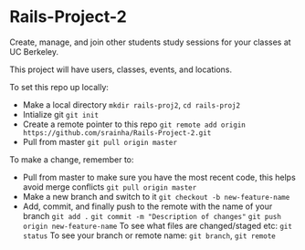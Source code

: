# Rails-Project-2
Create, manage, and join other students study sessions for your classes at UC Berkeley. 

This project will have users, classes, events, and locations.

To set this repo up locally:
* Make a local directory `mkdir rails-proj2`, `cd rails-proj2`
* Intialize git `git init`
* Create a remote pointer to this repo `git remote add origin https://github.com/srainha/Rails-Project-2.git`
* Pull from master `git pull origin master`

To make a change, remember to:
* Pull from master to make sure you have the most recent code, this helps avoid merge conflicts `git pull origin master`
* Make a new branch and switch to it `git checkout -b new-feature-name`
* Add, commit, and finally push to the remote with the name of your branch `git add .` `git commit -m "Description of changes"` `git push origin new-feature-name`
To see what files are changed/staged etc: `git status`
To see your branch or remote name: `git branch`, `git remote`
